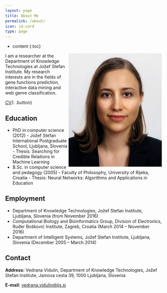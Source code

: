 ```yaml
---
layout: page
title: About Me
permalink: /about/
icon: id-card
type: page
---
```


* content
{:toc}

<a href="/images/Vedrana.Vidulin.png">
  <img align="right" alt="Vedrana Vidulin" src="/images/Vedrana_Vidulin.png">
</a>

I am a researcher at the Department of Knowledge Technologies at Jožef Stefan Institute. My research interests are in the fields of gene functions prediction, interactive data mining and web genre classification.

<!--![Vedrana Vidulin](/images/Vedrana_Vidulin_small.png)-->

[CV](/files/CV-Vedrana_Vidulin.pdf){: .button}

## Education
- PhD in computer science (2012) - Jožef Stefan International Postgraduate School, Ljubljana, Slovenia - Thesis: Searching for Credible Relations in Machine Learning
- B.Sc. in computer science and pedagogy (2005) - Faculty of Philosophy, University of Rijeka, Croatia - Thesis: Neural Networks: Algorithms and Applications in Education

## Employment
- Department of Knowledge Technologies, Jožef Stefan Institute, Ljubljana, Slovenia (from November 2016)
- Computational Biology and Bioinformatics Group, Division of Electronics, Ruđer Bošković Institute, Zagreb, Croatia (March 2014 – November 2016)
- Department of Intelligent Systems, Jožef Stefan Institute, Ljubljana, Slovenia (December 2005 – March 2014)

## Contact
**Address:**
Vedrana Vidulin, Department of Knowledge Technologies, Jožef Stefan Institute, Jamova cesta 39, 1000 Ljubljana, Slovenia

**E-mail:**
[vedrana.vidulin@ijs.si](mailto:vedrana.vidulin@ijs.si)
